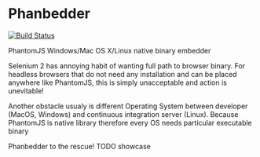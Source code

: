 Phanbedder
==========

[![Build Status](https://anthavio.ci.cloudbees.com/buildStatus/icon?job=phanbedder)](https://anthavio.ci.cloudbees.com/job/phanbedder/)

PhantomJS Windows/Mac OS X/Linux native binary embedder

Selenium 2 has annoying habit of wanting full path to browser binary. For headless browsers that do not need any installation and can be placed anywhere like PhantomJS, this is simply unacceptable and action is unevitable!

Another obstacle usualy is different Operating System between developer (MacOS, Windows) and continuous integration server (Linux). Because PhantomJS is native library therefore every OS needs particular executable binary

Phanbedder to the rescue! TODO showcase
